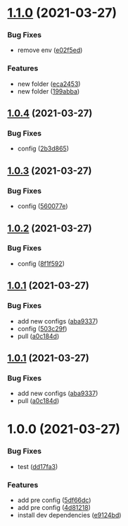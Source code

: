 # [1.1.0](https://github.com/IgorDePaula/phprelease/compare/v1.0.4...v1.1.0) (2021-03-27)


### Bug Fixes

* remove env ([e02f5ed](https://github.com/IgorDePaula/phprelease/commit/e02f5ede22086c4bcb162515223c6c51f99083b9))


### Features

* new folder ([eca2453](https://github.com/IgorDePaula/phprelease/commit/eca245303fe4e5a78e2ac22a83a2759c0653412a))
* new folder ([199abba](https://github.com/IgorDePaula/phprelease/commit/199abba702dec4bae07793520bf63812be438aa5))

## [1.0.4](https://github.com/IgorDePaula/phprelease/compare/v1.0.3...v1.0.4) (2021-03-27)


### Bug Fixes

* config ([2b3d865](https://github.com/IgorDePaula/phprelease/commit/2b3d86516287a1229b97730d2dcc5f2bbe0b2df3))

## [1.0.3](https://github.com/IgorDePaula/phprelease/compare/v1.0.2...v1.0.3) (2021-03-27)


### Bug Fixes

* config ([560077e](https://github.com/IgorDePaula/phprelease/commit/560077ee32b2a47cc01604377e9ecc9abba3c7ff))

## [1.0.2](https://github.com/IgorDePaula/phprelease/compare/v1.0.1...v1.0.2) (2021-03-27)


### Bug Fixes

* config ([8f1f592](https://github.com/IgorDePaula/phprelease/commit/8f1f592fac69d8feb0c65b6e53ab7eaac1b323e4))

## [1.0.1](https://github.com/IgorDePaula/phprelease/compare/v1.0.0...v1.0.1) (2021-03-27)


### Bug Fixes

* add new configs ([aba9337](https://github.com/IgorDePaula/phprelease/commit/aba9337b967986bb235f058735944da3d931731d))
* config ([503c29f](https://github.com/IgorDePaula/phprelease/commit/503c29f62a269512acc0930f08c2768adc9a7e0d))
* pull ([a0c184d](https://github.com/IgorDePaula/phprelease/commit/a0c184d307932f3fb6f453347fbbb6a63badfefc))

## [1.0.1](https://github.com/IgorDePaula/phprelease/compare/v1.0.0...v1.0.1) (2021-03-27)


### Bug Fixes

* add new configs ([aba9337](https://github.com/IgorDePaula/phprelease/commit/aba9337b967986bb235f058735944da3d931731d))
* pull ([a0c184d](https://github.com/IgorDePaula/phprelease/commit/a0c184d307932f3fb6f453347fbbb6a63badfefc))

# 1.0.0 (2021-03-27)


### Bug Fixes

* test ([dd17fa3](https://github.com/IgorDePaula/phprelease/commit/dd17fa3e631a834b1c74678e663c901d226e4cce))


### Features

* add pre config ([5df66dc](https://github.com/IgorDePaula/phprelease/commit/5df66dc469c8f18bd75fba0fc9821f85ef5e956f))
* add pre config ([4d81218](https://github.com/IgorDePaula/phprelease/commit/4d81218ea87f493d2ec8502cc73ad0b85f12ef96))
* install dev dependencies ([e9124bd](https://github.com/IgorDePaula/phprelease/commit/e9124bda5836699d6d5549677f11320e0dee3713))
